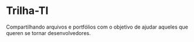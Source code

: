 # Trilha-TI
Compartilhando arquivos e portfólios com o objetivo de ajudar aqueles que queren se tornar desenvolvedores.
